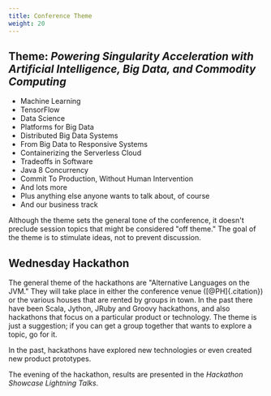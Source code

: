 ```yaml
---
title: Conference Theme
weight: 20
---
```


Theme: *Powering Singularity Acceleration with Artificial Intelligence, Big Data, and Commodity Computing*
----------------------------------------------------------------------------------------------------------

-   Machine Learning
-   TensorFlow
-   Data Science
-   Platforms for Big Data
-   Distributed Big Data Systems
-   From Big Data to Responsive Systems
-   Containerizing the Serverless Cloud
-   Tradeoffs in Software
-   Java 8 Concurrency
-   Commit To Production, Without Human Intervention
-   And lots more
-   Plus anything else anyone wants to talk about, of course
-   And our business track

Although the theme sets the general tone of the conference, it doesn't
preclude session topics that might be considered "off theme." The goal
of the theme is to stimulate ideas, not to prevent discussion.

Wednesday Hackathon
-------------------

The general theme of the hackathons are "Alternative Languages on the
JVM." They will take place in either the conference venue
([@PH]{.citation}) or the various houses that are rented by groups in
town. In the past there have been Scala, Jython, JRuby and Groovy
hackathons, and also hackathons that focus on a particular product or
technology. The theme is just a suggestion; if you can get a group
together that wants to explore a topic, go for it.

In the past, hackathons have explored new technologies or even created
new product prototypes.

The evening of the hackathon, results are presented in the *Hackathon
Showcase Lightning Talks*.

